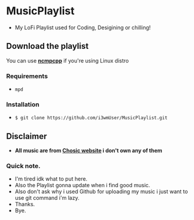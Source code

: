# MusicPlaylist

- My LoFi Playlist used for Coding, Desigining or chilling!

## Download the playlist

You can use **[ncmpcpp](https://github.com/ncmpcpp/ncmpcpp)** if you're using Linux distro
### Requirements 
- `mpd`
### Installation
- ``$ git clone https://github.com/i3wmUser/MusicPlaylist.git``

## Disclaimer 
- **All music are from [Chosic website](https://www.chosic.com/) i don't own any of them**

### Quick note.
- I'm tired idk what to put here.
- Also the Playlist gonna update when i find good music.
- Also don't ask why i used Github for uploading my music i just want to use git command i'm lazy.
- Thanks.
- Bye.
